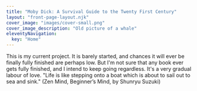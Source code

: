 ```yaml
---
title: "Moby Dick: A Survival Guide to the Twenty First Century"
layout: "front-page-layout.njk"
cover_image: "images/cover-small.png"
cover_image_description: "Old picture of a whale"
eleventyNavigation:
  key: "Home"
---
```

This is my current project. It is barely started, and chances it will ever be finally fully finished are perhaps low. But I'm not sure that any book ever gets fully finished, and I intend to keep going regardless. It's a very gradual labour of love. "Life is like stepping onto a boat which is about to sail out to sea and sink." (Zen Mind, Beginner’s Mind, by Shunryu Suzuki)
